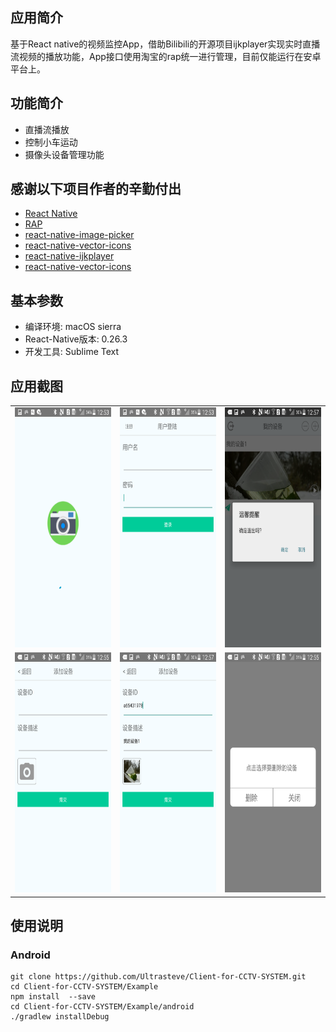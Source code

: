 <h2>应用简介</h2>  
基于React native的视频监控App，借助Bilibili的开源项目ijkplayer实现实时直播流视频的播放功能，App接口使用淘宝的rap统一进行管理，目前仅能运行在安卓平台上。  
<h2>功能简介</h2>  
<ul>
    <li>直播流播放</li>
    <li>控制小车运动</li>
    <li>摄像头设备管理功能</li>
</ul>
<h2>感谢以下项目作者的辛勤付出</h2>  
<ul>
<li><a href="https://github.com/facebook/react-native">React Native</a> </li> 
<li><a href="http://rapapi.org/org/index.do">RAP</a> </li> 
<li><a href="https://github.com/react-community/react-native-image-picker">react-native-image-picker</a> </li> 
<li><a href="https://github.com/oblador/react-native-vector-icons">react-native-vector-icons</a> </li> 
<li><a href="https://github.com/king6cong/react-native-ijkplayer">react-native-ijkplayer</a> </li> 
<li><a href="https://github.com/oblador/react-native-vector-icons">react-native-vector-icons</a> </li> 
</ul>
<h2>基本参数</h2>
<ul>  
<li>编译环境: macOS sierra</li>  
<li>React-Native版本: 0.26.3</li>  
<li>开发工具: Sublime Text</li>
</ul>  
<h2>应用截图</h2> 
<table > 
<tr>
<td><img width="216" height="384" style="display: inline-block;" src="./img/splashView.png" /></td>
<td><img width="216" height="384" style="display: inline-block;" src="./img/login.png" /></td>
<td><img width="216" height="384" style="display: inline-block;" src="./img/logout.png" /></td> 
</tr>
<tr>
<td><img width="216" height="384" style="display: inline-block;" src="./img/addIns.png" /></td>
<td><img width="216" height="384" style="display: inline-block;" src="./img/onaddIns.png" /></td>
<td><img width="216" height="384" style="display: inline-block;" src="./img/deleteIns.png" /></td>
</tr>
</table>
<h2>使用说明</h2>  
<h3>Android</h3>

    git clone https://github.com/Ultrasteve/Client-for-CCTV-SYSTEM.git
    cd Client-for-CCTV-SYSTEM/Example
    npm install  --save
    cd Client-for-CCTV-SYSTEM/Example/android
    ./gradlew installDebug

